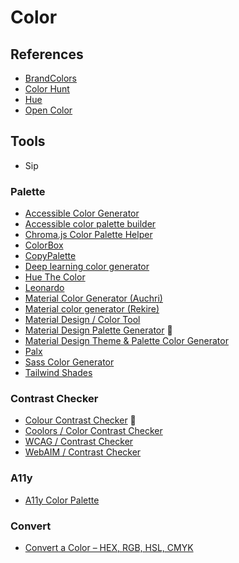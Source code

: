 # Color

<!--
rgba hex

https://webkul.github.io/coolhue/
https://boringavatars.com/
https://pigment.shapefactory.co/
https://hihayk.github.io/scale/

https://tailwindshades.com/
-->

## References

- [BrandColors](https://brandcolors.net/)
- [Color Hunt](https://colorhunt.co/)
- [Hue](https://en.wikipedia.org/wiki/Hue)
- [Open Color](https://yeun.github.io/open-color/)

## Tools

- Sip

### Palette

- [Accessible Color Generator](https://learnui.design/tools/accessible-color-generator.html)
- [Accessible color palette builder](https://toolness.github.io/accessible-color-matrix/)
- [Chroma.js Color Palette Helper](http://vis4.net/palettes/)
- [ColorBox](http://colorbox.io/)
- [CopyPalette](https://copypalette.app/)
- [Deep learning color generator](https://colors.eva.design/)
- [Hue The Color](https://eboye.github.io/huethecolor/)
- [Leonardo](https://leonardocolor.io/)
- [Material Color Generator (Auchri)](https://auchri.github.io/MaterialColorGenerator/)
- [Material color generator (Rekire)](https://rekire.github.io/MaterialColorGenerator/)
- [Material Design / Color Tool](https://material.io/resources/color/)
- [Material Design Palette Generator](https://materialpalettes.com/) 🌟
- [Material Design Theme & Palette Color Generator](http://mcg.mbitson.com/)
- [Palx](https://palx.jxnblk.com/)
- [Sass Color Generator](http://scg.ar-ch.org/)
- [Tailwind Shades](https://tailwindshades.com/)

### Contrast Checker

- [Colour Contrast Checker](https://colourcontrast.cc/) 🌟
- [Coolors / Color Contrast Checker](https://coolors.co/contrast-checker/112a46-acc8e5)
- [WCAG / Contrast Checker](https://contrastchecker.com/)
- [WebAIM / Contrast Checker](https://webaim.org/resources/contrastchecker/)

### A11y

- [A11y Color Palette](http://a11yrocks.com/colorPalette/)

### Convert

- [Convert a Color – HEX, RGB, HSL, CMYK](https://convertacolor.com/)
